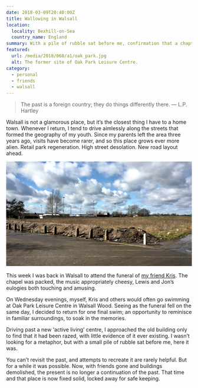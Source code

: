 ```yaml
---
date: 2018-03-09T20:40:00Z
title: Wallowing in Walsall
location:
  locality: Bexhill-on-Sea
  country_name: England
summary: With a pile of rubble sat before me, confirmation that a chapter of my life has reached its conclusion.
featured:
  url: /media/2018/068/a1/oak_park.jpg
  alt: The former site of Oak Park Leisure Centre.
category:
  - personal
  - friends
  - walsall
---
```


> The past is a foreign country; they do things differently there.
> — L.P. Hartley

Walsall is not a glamorous place, but it’s the closest thing I have to a home town. Whenever I return, I tend to drive aimlessly along the streets that formed the geography of my youth. Since my parents left the area three years ago, visits have become rarer, and so this place grows ever more alien. Retail park regeneration. High street desolation. New road layout ahead.

![A barren wasteland.](/media/2018/068/a1/oak_park.jpg "The former site of Oak Park Leisure Centre. I returned the following day to get a better photo.")

This week I was back in Walsall to attend the funeral of [my friend Kris][1]. The chapel was packed, the music appropriately cheesy, Lewis and Jon’s eulogies both touching and amusing.

On Wednesday evenings, myself, Kris and others would often go swimming at Oak Park Leisure Centre in Walsall Wood. Seeing as the funeral fell on the same day, I decided to return for one final swim; an opportunity to reminisce in familiar surroundings, to soak in the memories.

Driving past a new ‘active living’ centre, I approached the old building only to find that it had been razed, with little evidence of it ever existing. I wasn’t looking for a metaphor, but with a small pile of rubble sat before me, here it was.

You can’t revisit the past, and attempts to recreate it are rarely helpful. But for a while it was possible. Now, with friends gone and buildings demolished, the present is no longer a continuation of the past. That time and that place is now fixed solid, locked away for safe keeping.

[1]: /2018/044/a1/kris_benbow/
